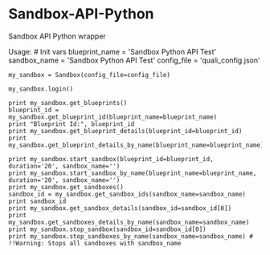 # Sandbox-API-Python
Sandbox API Python wrapper

Usage:
    # Init vars
    blueprint_name = 'Sandbox Python API Test'
    sandbox_name = 'Sandbox Python API Test'
    config_file = 'quali_config.json'

    my_sandbox = Sandbox(config_file=config_file)

    my_sandbox.login()

    print my_sandbox.get_blueprints()
    blueprint_id = my_sandbox.get_blueprint_id(blueprint_name=blueprint_name)
    print "Blueprint Id:", blueprint_id
    print my_sandbox.get_blueprint_details(blueprint_id=blueprint_id)
    print my_sandbox.get_blueprint_details_by_name(blueprint_name=blueprint_name)

    print my_sandbox.start_sandbox(blueprint_id=blueprint_id, duration='20', sandbox_name='')
    print my_sandbox.start_sandbox_by_name(blueprint_name=blueprint_name, duration='20', sandbox_name='')
    print my_sandbox.get_sandboxes()
    sandbox_id = my_sandbox.get_sandbox_ids(sandbox_name=sandbox_name)
    print sandbox_id
    print my_sandbox.get_sandbox_details(sandbox_id=sandbox_id[0])
    print my_sandbox.get_sandboxes_details_by_name(sandbox_name=sandbox_name)
    print my_sandbox.stop_sandbox(sandbox_id=sandbox_id[0])
    print my_sandbox.stop_sandboxes_by_name(sandbox_name=sandbox_name) # !!Warning: Stops all sandboxes with sandbox_name
